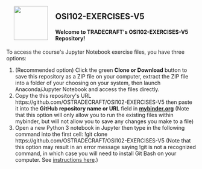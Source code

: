 <p><img src="https://avatars0.githubusercontent.com/u/64917279?s=460&u=204098bf2384925bb779ca227741663d56eae53b&v=4" alt="" title="" width="90" height="90" align="left" style="margin: 0px 20px;" /></p>
<h2>OSI102-EXERCISES-V5</h2>
<h4>Welcome to TRADECRAFT's OSI102-EXERCISES-V5 Repository!</h4>
<p>To access the course's Jupyter Notebook exercise files, you have three options:</p>
<ol>
  <li>(Recommended option) Click the green <strong>Clone or Download</strong> button to save this repository as a ZIP file on your computer, extract the ZIP file into a folder of your choosing on your system, then launch Anaconda/Jupyter Notebook and access the files directly.</li>
<li>Copy the this repository's URL https://github.com/OSTRADECRAFT/OSI102-EXERCISES-V5 then paste it into the <strong>GitHub repository name or URL</strong> field in <strong><a href="https://mybinder.org" target="_blank">mybinder.org</a></strong> (Note that this option will only allow you to run the existing files within mybinder, but will not allow you to save any changes you make to a file)</li>
<li>Open a new Python 3 notebook in Jupyter then type in the following command into the first cell: !git clone https://github.com/OSTRADECRAFT/OSI102-EXERCISES-V5  (Note that this option may result in an error message saying !git is not a recognized command, in which case you will need to install Git Bash on your computer. See <a href="https://www.stanleyulili.com/git/how-to-install-git-bash-on-windows/">instructions here</a>.)</li>
</ol>
